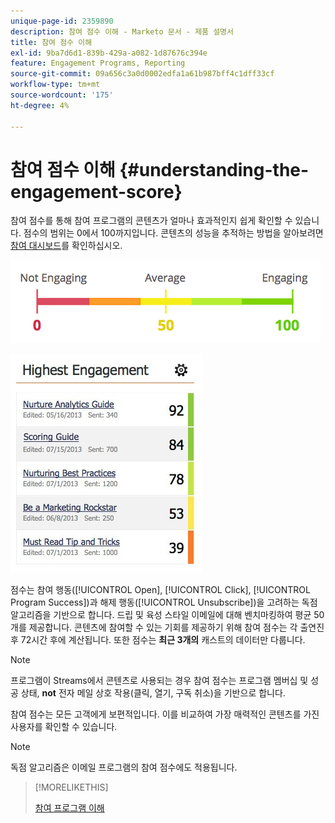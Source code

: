 ```yaml
---
unique-page-id: 2359890
description: 참여 점수 이해 - Marketo 문서 - 제품 설명서
title: 참여 점수 이해
exl-id: 9ba7d6d1-839b-429a-a082-1d87676c394e
feature: Engagement Programs, Reporting
source-git-commit: 09a656c3a0d0002edfa1a61b987bff4c1dff33cf
workflow-type: tm+mt
source-wordcount: '175'
ht-degree: 4%

---
```


# 참여 점수 이해 {#understanding-the-engagement-score}

참여 점수를 통해 참여 프로그램의 콘텐츠가 얼마나 효과적인지 쉽게 확인할 수 있습니다. 점수의 범위는 0에서 100까지입니다. 콘텐츠의 성능을 추적하는 방법을 알아보려면 [참여 대시보드](/help/marketo/product-docs/email-marketing/drip-nurturing/reports-and-notifications/the-engagement-dashboard.md)를 확인하십시오.

![](assets/image2014-9-25-16-3a24-3a54.png)

![](assets/highestengagementwidget.jpg)

점수는 참여 행동([!UICONTROL Open], [!UICONTROL Click], [!UICONTROL Program Success])과 해제 행동([!UICONTROL Unsubscribe])을 고려하는 독점 알고리즘을 기반으로 합니다. 드립 및 육성 스타일 이메일에 대해 벤치마킹하여 평균 50개를 제공합니다. 콘텐츠에 참여할 수 있는 기회를 제공하기 위해 참여 점수는 각 출연진 후 72시간 후에 계산됩니다. 또한 점수는 **최근 3개의** 캐스트의 데이터만 다룹니다.

>[!NOTE]
>
>프로그램이 Streams에서 콘텐츠로 사용되는 경우 참여 점수는 프로그램 멤버십 및 성공 상태, **not** 전자 메일 상호 작용(클릭, 열기, 구독 취소)을 기반으로 합니다.

참여 점수는 모든 고객에게 보편적입니다. 이를 비교하여 가장 매력적인 콘텐츠를 가진 사용자를 확인할 수 있습니다.

>[!NOTE]
>
>독점 알고리즘은 이메일 프로그램의 참여 점수에도 적용됩니다.

>[!MORELIKETHIS]
>
>[참여 프로그램 이해](/help/marketo/product-docs/email-marketing/drip-nurturing/creating-an-engagement-program/understanding-engagement-programs.md)

